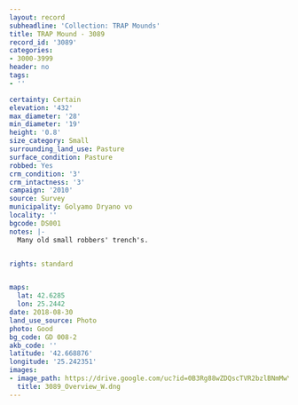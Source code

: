 ```yaml
---
layout: record
subheadline: 'Collection: TRAP Mounds'
title: TRAP Mound - 3089
record_id: '3089'
categories:
- 3000-3999
header: no
tags:
- ''

certainty: Certain
elevation: '432'
max_diameter: '28'
min_diameter: '19'
height: '0.8'
size_category: Small
surrounding_land_use: Pasture
surface_condition: Pasture
robbed: Yes
crm_condition: '3'
crm_intactness: '3'
campaign: '2010'
source: Survey
municipality: Golyamo Dryano vo
locality: ''
bgcode: DS001
notes: |-
  Many old small robbers' trench's.


rights: standard


maps:
  lat: 42.6285
  lon: 25.2442
date: 2018-08-30
land_use_source: Photo
photo: Good
bg_code: GD 008-2
akb_code: ''
latitude: '42.668876'
longitude: '25.242351'
images:
- image_path: https://drive.google.com/uc?id=0B3Rg88wZDQscTVR2bzlBNmMwYnc
  title: 3089_Overview_W.dng
---
```

